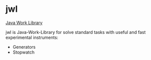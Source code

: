 # jwl
[Java Work Library](https://timurkashapov.github.io/jwl/)

jwl is Java-Work-Library for solve standard tasks with useful and fast experimental instruments:

* Generators
* Stopwatch


